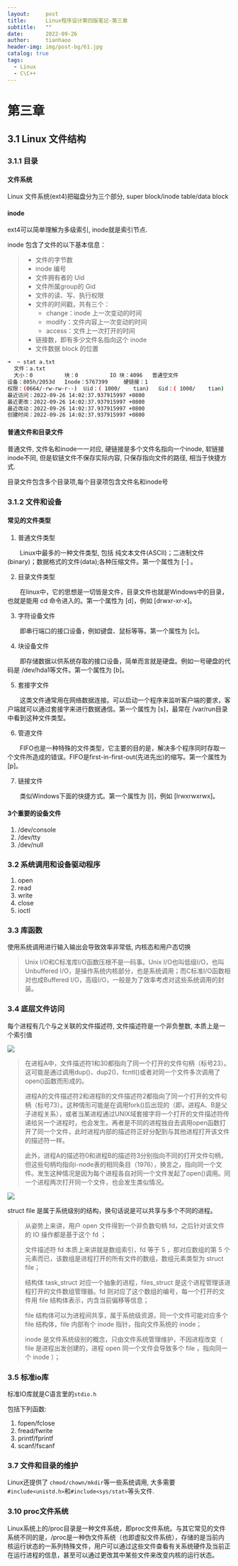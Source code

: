 ```yaml
---
layout:     post
title:      Linux程序设计第四版笔记-第三章
subtitle:   ""
date:       2022-09-26
author:     tianhaoo
header-img: img/post-bg/61.jpg
catalog: true
tags:
  - Linux
  - C\C++
---
```


# 第三章

## 3.1 Linux 文件结构

### 3.1.1 目录


#### 文件系统

Linux 文件系统(ext4)把磁盘分为三个部分, super block/inode table/data block

#### inode

ext4可以简单理解为多级索引, inode就是索引节点. 

inode 包含了文件的以下基本信息：


> * 文件的字节数
> * inode 编号
> * 文件拥有者的 Uid
> * 文件所属group的 Gid
> * 文件的读、写、执行权限
> * 文件的时间戳，共有三个：
>   * change：inode 上一次变动的时间
>   * modify：文件内容上一次变动的时间
>   * access：文件上一次打开的时间
> * 链接数，即有多少文件名指向这个 inode
> * 文件数据 block 的位置

```bash
➜  ~ stat a.txt
  文件：a.txt
  大小：0         	块：0          IO 块：4096   普通空文件
设备：805h/2053d	Inode：5767399     硬链接：1
权限：(0664/-rw-rw-r--)  Uid：( 1000/    tian)   Gid：( 1000/    tian)
最近访问：2022-09-26 14:02:37.937915997 +0800
最近更改：2022-09-26 14:02:37.937915997 +0800
最近改动：2022-09-26 14:02:37.937915997 +0800
创建时间：2022-09-26 14:02:37.937915997 +0800
```

#### 普通文件和目录文件

普通文件, 文件名和inode一一对应, 硬链接是多个文件名指向一个inode, 软链接inode不同, 但是软链文件不保存实际内容, 只保存指向文件的路径, 相当于快捷方式.

目录文件包含多个目录项,每个目录项包含文件名和inode号




### 3.1.2 文件和设备


#### 常见的文件类型

1. 普通文件类型

　　Linux中最多的一种文件类型, 包括 纯文本文件(ASCII)；二进制文件(binary)；数据格式的文件(data);各种压缩文件。第一个属性为 [-] 。

2. 目录文件类型

　　在linux中，它的思想是一切皆是文件，目录文件也就是Windows中的目录，也就是能用 cd 命令进入的。第一个属性为 [d]，例如 [drwxr-xr-x]。

3. 字符设备文件

　　即串行端口的接口设备，例如键盘、鼠标等等。第一个属性为 [c]。

4. 块设备文件

　　即存储数据以供系统存取的接口设备，简单而言就是硬盘。例如一号硬盘的代码是 /dev/hda1等文件。第一个属性为 [b]。

5. 套接字文件

　　这类文件通常用在网络数据连接。可以启动一个程序来监听客户端的要求，客户端就可以通过套接字来进行数据通信。第一个属性为 [s]，最常在 /var/run目录中看到这种文件类型。

6. 管道文件

　　FIFO也是一种特殊的文件类型，它主要的目的是，解决多个程序同时存取一个文件所造成的错误。FIFO是first-in-first-out(先进先出)的缩写。第一个属性为 [p]。

7. 链接文件

　　类似Windows下面的快捷方式。第一个属性为 [l]，例如 [lrwxrwxrwx]。  

#### 3个重要的设备文件

1. /dev/console
2. /dev/tty
3. /dev/null

### 3.2 系统调用和设备驱动程序

1. open
2. read
3. write
4. close
5. ioctl

### 3.3 库函数

使用系统调用进行输入输出会导致效率非常低, 内核态和用户态切换

> Unix I/O和C标准库I/O函数压根不是一码事。Unix I/O也叫低级I/O，也叫Unbuffered I/O，是操作系统内核部分，也是系统调用；而C标准I/O函数相对也成Buffered I/O，高级I/O，一般是为了效率考虑对这些系统调用的封装。

### 3.4 底层文件访问

每个进程有几个与之关联的文件描述符, 文件描述符是一个非负整数, 本质上是一个索引值



![](/img/2022-09-26-16-22-04.png)


> 在进程A中，文件描述符1和30都指向了同一个打开的文件句柄（标号23）。这可能是通过调用dup()、dup2()、fcntl()或者对同一个文件多次调用了open()函数而形成的。
> 
> 进程A的文件描述符2和进程B的文件描述符2都指向了同一个打开的文件句柄（标号73）。这种情形可能是在调用fork()后出现的（即，进程A、B是父子进程关系），或者当某进程通过UNIX域套接字将一个打开的文件描述符传递给另一个进程时，也会发生。再者是不同的进程独自去调用open函数打开了同一个文件，此时进程内部的描述符正好分配到与其他进程打开该文件的描述符一样。
> 
> 此外，进程A的描述符0和进程B的描述符3分别指向不同的打开文件句柄，但这些句柄均指向i-node表的相同条目（1976），换言之，指向同一个文件。发生这种情况是因为每个进程各自对同一个文件发起了open()调用。同一个进程两次打开同一个文件，也会发生类似情况。

![](../img/2022-09-26-16-47-03.png)


struct file 是属于系统级别的结构，换句话说是可以共享与多个不同的进程。

> 从姿势上来讲，用户 open 文件得到一个非负数句柄 fd，之后针对该文件的 IO 操作都是基于这个 fd ；
> 
> 文件描述符 fd 本质上来讲就是数组索引，fd 等于 5 ，那对应数组的第 5 个元素而已，该数组是进程打开的所有文件的数组，数组元素类型为 struct file；
> 
> 结构体 task_struct 对应一个抽象的进程，files_struct 是这个进程管理该进程打开的文件数组管理器。fd 则对应了这个数组的编号，每一个打开的文件用 file 结构体表示，内含当前偏移等信息；
> 
> file 结构体可以为进程间共享，属于系统级资源，同一个文件可能对应多个 file 结构体，file 内部有个 inode 指针，指向文件系统的 inode；
> 
> inode 是文件系统级别的概念，只由文件系统管理维护，不因进程改变（ file 是进程出发创建的，进程 open 同一个文件会导致多个 file ，指向同一个 inode ）；


### 3.5 标准io库

标准IO库就是C语言里的`stdio.h`

包括下列函数:
1. fopen/fclose
2. fread/fwrite
3. printf/fprintf
4. scanf/fscanf


### 3.7 文件和目录的维护


Linux还提供了 `chmod/chown/mkdir`等一些系统调用, 大多需要`#include<unistd.h>`和`#include<sys/stat>`等头文件.

### 3.10 proc文件系统


Linux系统上的/proc目录是一种文件系统，即proc文件系统。与其它常见的文件系统不同的是，/proc是一种伪文件系统（也即虚拟文件系统），存储的是当前内核运行状态的一系列特殊文件，用户可以通过这些文件查看有关系统硬件及当前正在运行进程的信息，甚至可以通过更改其中某些文件来改变内核的运行状态。




